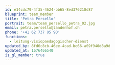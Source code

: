 ```yaml
---
id: e14cdc79-4f35-4624-bb65-8ed376218d87
blueprint: team_member
title: 'Petra Persello'
portrait: team/team_persello_petra_02.jpg
email: petra.persello@landenhof.ch
phone: '+41 62 737 05 90'
functions:
  - leitung-visiopaedagogischer-dienst
updated_by: 8fd6c8cb-46ee-4cad-bc66-a69f940d8a9d
updated_at: 1676466540
is_gl_member: true
---
```


